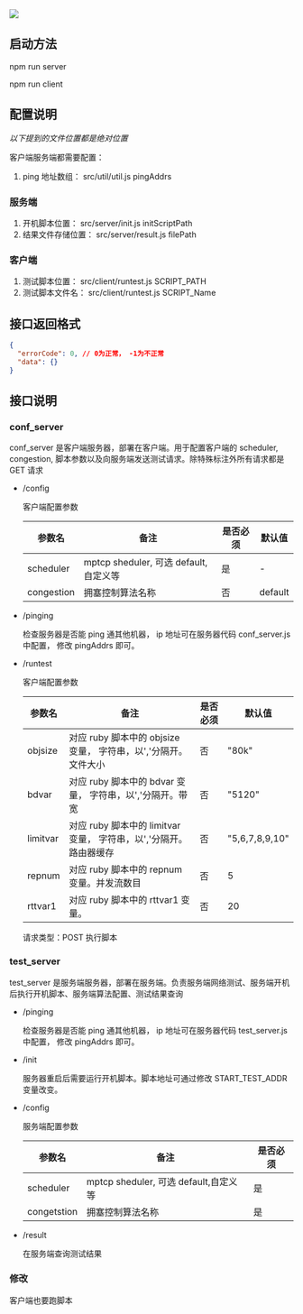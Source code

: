 <img src="./system.png">

## 启动方法

npm run server

npm run client

## 配置说明

_以下提到的文件位置都是绝对位置_

客户端服务端都需要配置：

1. ping 地址数组： src/util/util.js pingAddrs

### 服务端

1. 开机脚本位置： src/server/init.js initScriptPath
1. 结果文件存储位置： src/server/result.js filePath

### 客户端

1. 测试脚本位置： src/client/runtest.js SCRIPT_PATH
1. 测试脚本文件名： src/client/runtest.js SCRIPT_Name

## 接口返回格式

```json
{
  "errorCode": 0, // 0为正常， -1为不正常
  "data": {}
}
```

## 接口说明

### conf_server

conf_server 是客户端服务器，部署在客户端。用于配置客户端的 scheduler, congestion, 脚本参数以及向服务端发送测试请求。除特殊标注外所有请求都是 GET 请求

- /config

  客户端配置参数

  | 参数名     | 备注                                  | 是否必须 | 默认值  |
  | ---------- | ------------------------------------- | -------- | ------- |
  | scheduler  | mptcp sheduler, 可选 default,自定义等 | 是       | -       |
  | congestion | 拥塞控制算法名称                      | 否       | default |

- /pinging

  检查服务器是否能 ping 通其他机器， ip 地址可在服务器代码 conf_server.js 中配置， 修改 pingAddrs 即可。

- /runtest

  客户端配置参数

  | 参数名   | 备注                                                               | 是否必须 | 默认值         |
  | -------- | ------------------------------------------------------------------ | -------- | -------------- |
  | objsize  | 对应 ruby 脚本中的 objsize 变量， 字符串，以','分隔开。文件大小    | 否       | "80k"          |
  | bdvar    | 对应 ruby 脚本中的 bdvar 变量， 字符串，以','分隔开。带宽          | 否       | "5120"         |
  | limitvar | 对应 ruby 脚本中的 limitvar 变量， 字符串，以','分隔开。路由器缓存 | 否       | "5,6,7,8,9,10" |
  | repnum   | 对应 ruby 脚本中的 repnum 变量。并发流数目                         | 否       | 5              |
  | rttvar1  | 对应 ruby 脚本中的 rttvar1 变量。                                  | 否       | 20             |

  请求类型：POST
  执行脚本

### test_server

test_server 是服务端服务器，部署在服务端。负责服务端网络测试、服务端开机后执行开机脚本、服务端算法配置、测试结果查询

- /pinging

  检查服务器是否能 ping 通其他机器， ip 地址可在服务器代码 test_server.js 中配置， 修改 pingAddrs 即可。

- /init

  服务器重启后需要运行开机脚本。脚本地址可通过修改 START_TEST_ADDR 变量改变。

- /config

  服务端配置参数

  | 参数名      | 备注                                  | 是否必须 |
  | ----------- | ------------------------------------- | -------- |
  | scheduler   | mptcp sheduler, 可选 default,自定义等 | 是       |
  | congetstion | 拥塞控制算法名称                      | 是       |

- /result

  在服务端查询测试结果

### 修改

客户端也要跑脚本
